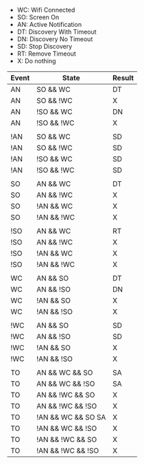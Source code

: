 - WC: Wifi Connected
- SO: Screen On
- AN: Active Notification
- DT: Discovery With Timeout
- DN: Discovery No Timeout
- SD: Stop Discovery
- RT: Remove Timeout
- X: Do nothing

| Event | State               | Result |
|-------|---------------------|--------|
| AN    | SO && WC            | DT     |
| AN    | SO && !WC           | X      |
| AN    | !SO && WC           | DN     |
| AN    | !SO && !WC          | X      |
|       |                     |        |
| !AN   | SO && WC            | SD     |
| !AN   | SO && !WC           | SD     |
| !AN   | !SO && WC           | SD     |
| !AN   | !SO && !WC          | SD     |
|       |                     |        |
| SO    | AN && WC            | DT     |
| SO    | AN && !WC           | X      |
| SO    | !AN && WC           | X      |
| SO    | !AN && !WC          | X      |
|       |                     |        |
| !SO   | AN && WC            | RT     |
| !SO   | AN && !WC           | X      |
| !SO   | !AN && WC           | X      |
| !SO   | !AN && !WC          | X      |
|       |                     |        |
| WC    | AN && SO            | DT     |
| WC    | AN && !SO           | DN     |
| WC    | !AN && SO           | X      |
| WC    | !AN && !SO          | X      |
|       |                     |        |
| !WC   | AN && SO            | SD     |
| !WC   | AN && !SO           | SD     |
| !WC   | !AN && SO           | X      |
| !WC   | !AN && !SO          | X      |
|       |                     |        |
| TO    | AN && WC && SO      | SA     |
| TO    | AN && WC && !SO     | SA     |
| TO    | AN && !WC && SO     | X      |
| TO    | AN && !WC && !SO    | X      |
| TO    | !AN && WC && SO  SA | X      |
| TO    | !AN && WC && !SO    | X      |
| TO    | !AN && !WC && SO    | X      |
| TO    | !AN && !WC && !SO   | X      |
